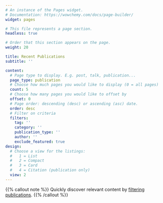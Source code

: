 ```yaml
---
# An instance of the Pages widget.
# Documentation: https://wowchemy.com/docs/page-builder/
widget: pages

# This file represents a page section.
headless: true

# Order that this section appears on the page.
weight: 20

title: Recent Publications
subtitle: ''

content:
  # Page type to display. E.g. post, talk, publication...
  page_type: publication
  # Choose how much pages you would like to display (0 = all pages)
  count: 5
  # Choose how many pages you would like to offset by
  offset: 0
  # Page order: descending (desc) or ascending (asc) date.
  order: desc
  # Filter on criteria
  filters:
    tag: ''
    category: ''
    publication_type: ''
    author: ''
    exclude_featured: true
design:
  # Choose a view for the listings:
  #   1 = List
  #   2 = Compact
  #   3 = Card
  #   4 = Citation (publication only)
  view: 2
---
```


{{% callout note %}}
Quickly discover relevant content by [filtering publications](./publication/).
{{% /callout %}}
